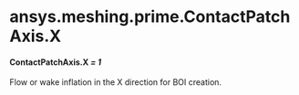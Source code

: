 <a id="ansys-meshing-prime-contactpatchaxis-x"></a>

# ansys.meshing.prime.ContactPatchAxis.X

<a id="ansys.meshing.prime.ContactPatchAxis.X"></a>

#### ContactPatchAxis.X *= 1*

Flow or wake inflation in the X direction for BOI creation.

<!-- !! processed by numpydoc !! -->
